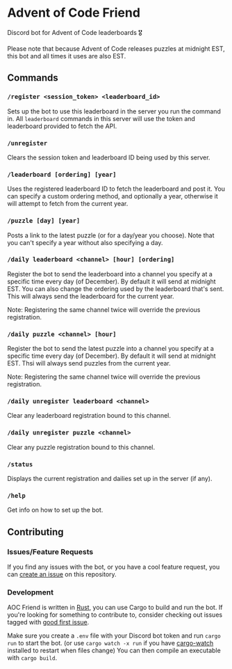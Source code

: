 # Advent of Code Friend

Discord bot for Advent of Code leaderboards 🎖

Please note that because Advent of Code releases puzzles at midnight EST, this bot and all times it uses are also EST.

## Commands

### `/register <session_token> <leaderboard_id>`

Sets up the bot to use this leaderboard in the server you run the command in. All `leaderboard` commands in this server will use the token and leaderboard provided to fetch the API.

### `/unregister`

Clears the session token and leaderboard ID being used by this server.

### `/leaderboard [ordering] [year]`

Uses the registered leaderboard ID to fetch the leaderboard and post it. You can specify a custom ordering method, and optionally a year, otherwise it will attempt to fetch from the current year.

### `/puzzle [day] [year]`

Posts a link to the latest puzzle (or for a day/year you choose). Note that you can't specify a year without also specifying a day.

### `/daily leaderboard <channel> [hour] [ordering]`

Register the bot to send the leaderboard into a channel you specify at a specific time every day (of December). By default it will send at midnight EST. You can also change the ordering used by the leaderboard that's sent. This will always send the leaderboard for the current year.

Note: Registering the same channel twice will override the previous registration.

### `/daily puzzle <channel> [hour]`

Register the bot to send the latest puzzle into a channel you specify at a specific time every day (of December). By default it will send at midnight EST. Thsi will always send puzzles from the current year.

Note: Registering the same channel twice will override the previous registration.

### `/daily unregister leaderboard <channel>`

Clear any leaderboard registration bound to this channel.

### `/daily unregister puzzle <channel>`

Clear any puzzle registration bound to this channel.

### `/status`

Displays the current registration and dailies set up in the server (if any).

### `/help`

Get info on how to set up the bot.

## Contributing

### Issues/Feature Requests

If you find any issues with the bot, or you have a cool feature request, you can [create an issue](https://github.com/giraugh/advent-of-code-friend/issues/new/choose) on this repository.

### Development

AOC Friend is written in [Rust](https://doc.rust-lang.org/book/ch01-01-installation.html), you can use Cargo to build and run the bot.
If you're looking for something to contribute to, consider checking out issues tagged with [good first issue](https://github.com/giraugh/advent-of-code-friend/labels/good%20first%20issue).

Make sure you create a `.env` file with your Discord bot token and run `cargo run` to start the bot. (or use `cargo watch -x run` if you have [cargo-watch](https://crates.io/crates/cargo-watch) installed to restart when files change)
You can then compile an executable with `cargo build`.
